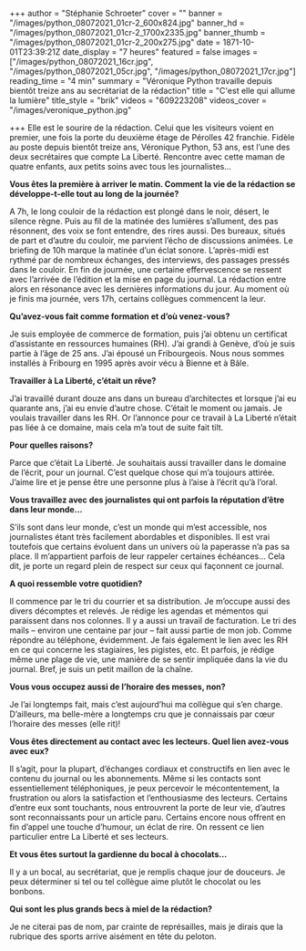 +++
author = "Stéphanie Schroeter"
cover = ""
banner = "/images/python_08072021_01cr-2_600x824.jpg"
banner_hd = "/images/python_08072021_01cr-2_1700x2335.jpg"
banner_thumb = "/images/python_08072021_01cr-2_200x275.jpg"
date = 1871-10-01T23:39:21Z
date_display = "7 heures"
featured = false
images = ["/images/python_08072021_16cr.jpg", "/images/python_08072021_05cr.jpg", "/images/python_08072021_17cr.jpg"]
reading_time = "4 min"
summary = "Véronique Python travaille depuis bientôt treize ans au secrétariat de la rédaction"
title = "C'est elle qui allume la lumière"
title_style = "brik"
videos = "609223208"
videos_cover = "/images/veronique_python.jpg"

+++
Elle est le sourire de la rédaction. Celui que les visiteurs voient en premier, une fois la porte du deuxième étage de Pérolles 42 franchie. Fidèle au poste depuis bientôt treize ans, Véronique Python, 53 ans, est l’une des deux secrétaires que compte La Liberté. Rencontre avec cette maman de quatre enfants, aux petits soins avec tous les journalistes…

**Vous êtes la première à arriver le matin. Comment la vie de la rédaction se développe-t-elle tout au long de la journée?**

A 7h, le long couloir de la rédaction est plongé dans le noir, désert, le silence règne. Puis au fil de la matinée des lumières s’allument, des pas résonnent, des voix se font entendre, des rires aussi. Des bureaux, situés de part et d’autre du couloir, me parvient l’écho de discussions animées. Le briefing de 10h marque la matinée d’un éclat sonore. L’après-midi est rythmé par de nombreux échanges, des interviews, des passages pressés dans le couloir. En fin de journée, une certaine effervescence se ressent avec l’arrivée de l’édition et la mise en page du journal. La rédaction entre alors en résonance avec les dernières informations du jour. Au moment où je finis ma journée, vers 17h, certains collègues commencent la leur.

**Qu’avez-vous fait comme formation et d’où venez-vous?**

Je suis employée de commerce de formation, puis j’ai obtenu un certificat d’assistante en ressources humaines (RH). J’ai grandi à Genève, d’où je suis partie à l’âge de 25 ans. J’ai épousé un Fribourgeois. Nous nous sommes installés à Fribourg en 1995 après avoir vécu à Bienne et à Bâle.

**Travailler à La Liberté, c’était un rêve?**

J’ai travaillé durant douze ans dans un bureau d’architectes et lorsque j’ai eu quarante ans, j’ai eu envie d’autre chose. C’était le moment ou jamais. Je voulais travailler dans les RH. Or l’annonce pour ce travail à La Liberté n’était pas liée à ce domaine, mais cela m’a tout de suite fait tilt.

**Pour quelles raisons?**

Parce que c’était La Liberté. Je souhaitais aussi travailler dans le domaine de l’écrit, pour un journal. C’est quelque chose qui m’a toujours attirée. J’aime lire et je pense être une personne plus à l’aise à l’écrit qu’à l’oral.

**Vous travaillez avec des journalistes qui ont parfois la réputation d’être dans leur monde…**

S’ils sont dans leur monde, c’est un monde qui m’est accessible, nos journalistes étant très facilement abordables et disponibles. Il est vrai toutefois que certains évoluent dans un univers où la paperasse n’a pas sa place. Il m’appartient parfois de leur rappeler certaines échéances… Cela dit, je porte un regard plein de respect sur ceux qui façonnent ce journal.

**A quoi ressemble votre quotidien?**

Il commence par le tri du courrier et sa distribution. Je m’occupe aussi des divers décomptes et relevés. Je rédige les agendas et mémentos qui paraissent dans nos colonnes. Il y a aussi un travail de facturation. Le tri des mails – environ une centaine par jour – fait aussi partie de mon job. Comme répondre au téléphone, évidemment. Je fais également le lien avec les RH en ce qui concerne les stagiaires, les pigistes, etc. Et parfois, je rédige même une plage de vie, une manière de se sentir impliquée dans la vie du journal. Bref, je suis un petit maillon de la chaîne.

**Vous vous occupez aussi de l’horaire des messes, non?**

Je l’ai longtemps fait, mais c’est aujourd’hui ma collègue qui s’en charge. D’ailleurs, ma belle-mère a longtemps cru que je connaissais par cœur l’horaire des messes (elle rit)!

**Vous êtes directement au contact avec les lecteurs. Quel lien avez-vous avec eux?**

Il s’agit, pour la plupart, d’échanges cordiaux et constructifs en lien avec le contenu du journal ou les abonnements. Même si les contacts sont essentiellement téléphoniques, je peux percevoir le mécontentement, la frustration ou alors la satisfaction et l’enthousiasme des lecteurs. Certains d’entre eux sont touchants, nous entrouvrent la porte de leur vie, d’autres sont reconnaissants pour un article paru. Certains encore nous offrent en fin d’appel une touche d’humour, un éclat de rire. On ressent ce lien particulier entre La Liberté et ses lecteurs.

**Et vous êtes surtout la gardienne du bocal à chocolats…**

Il y a un bocal, au secrétariat, que je remplis chaque jour de douceurs. Je peux déterminer si tel ou tel collègue aime plutôt le chocolat ou les bonbons.

**Qui sont les plus grands becs à miel de la rédaction?**

Je ne citerai pas de nom, par crainte de représailles, mais je dirais que la rubrique des sports arrive aisément en tête du peloton.